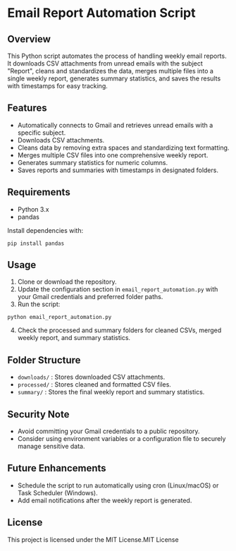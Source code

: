 # Email Report Automation Script

## Overview

This Python script automates the process of handling weekly email reports. It downloads CSV attachments from unread emails with the subject "Report", cleans and standardizes the data, merges multiple files into a single weekly report, generates summary statistics, and saves the results with timestamps for easy tracking.

## Features

* Automatically connects to Gmail and retrieves unread emails with a specific subject.
* Downloads CSV attachments.
* Cleans data by removing extra spaces and standardizing text formatting.
* Merges multiple CSV files into one comprehensive weekly report.
* Generates summary statistics for numeric columns.
* Saves reports and summaries with timestamps in designated folders.

## Requirements

* Python 3.x
* pandas

Install dependencies with:

```
pip install pandas
```

## Usage

1. Clone or download the repository.
2. Update the configuration section in `email_report_automation.py` with your Gmail credentials and preferred folder paths.
3. Run the script:

```
python email_report_automation.py
```

4. Check the processed and summary folders for cleaned CSVs, merged weekly report, and summary statistics.

## Folder Structure

* `downloads/` : Stores downloaded CSV attachments.
* `processed/` : Stores cleaned and formatted CSV files.
* `summary/` : Stores the final weekly report and summary statistics.

## Security Note

* Avoid committing your Gmail credentials to a public repository.
* Consider using environment variables or a configuration file to securely manage sensitive data.

## Future Enhancements

* Schedule the script to run automatically using cron (Linux/macOS) or Task Scheduler (Windows).
* Add email notifications after the weekly report is generated.

## License
This project is licensed under the MIT License.MIT License
